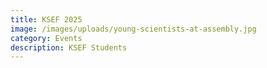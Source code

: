 ```yaml
---
title: KSEF 2025
image: /images/uploads/young-scientists-at-assembly.jpg
category: Events
description: KSEF Students
---
```

